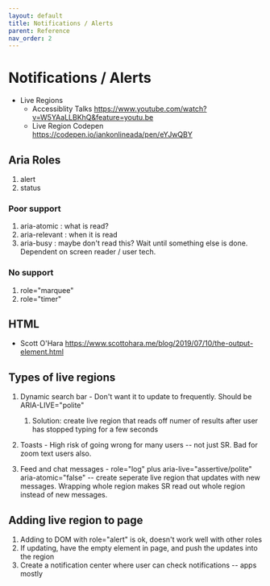 ```yaml
---
layout: default
title: Notifications / Alerts
parent: Reference
nav_order: 2
---
```

# Notifications / Alerts

- Live Regions 
	- Accessiblity Talks <https://www.youtube.com/watch?v=W5YAaLLBKhQ&feature=youtu.be>
	- Live Region Codepen <https://codepen.io/iankonlineada/pen/eYJwQBY>

## Aria Roles

1. alert
2. status

### Poor support

1. aria-atomic : what is read?
2. aria-relevant : when it is read
3. aria-busy : maybe don't read this? Wait until something else is done. Dependent on screen reader / user tech.

### No support

1. role="marquee"
2. role="timer"

## HTML <output>

- Scott O'Hara <https://www.scottohara.me/blog/2019/07/10/the-output-element.html>

## Types of live regions

1. Dynamic search bar - Don't want it to update to frequently. Should be ARIA-LIVE="polite"
	1. Solution: create live region that reads off numer of results after user has stopped typing for a few seconds

2. Toasts - High risk of going wrong for many users -- not just SR. Bad for zoom text users also.

3. Feed and chat messages - role="log" plus aria-live="assertive/polite" aria-atomic="false" -- create seperate live region that updates with new messages. Wrapping whole region makes SR read out whole region instead of new messages.

## Adding live region to page

1. Adding to DOM with role="alert" is ok, doesn't work well with other roles
2. If updating, have the empty element in page, and push the updates into the region
3. Create a notification center where user can check notifications -- apps mostly
